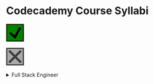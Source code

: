 # Codecademy Course Syllabi

![plot](./readme_resources/checked_24.svg)

![plot](./readme_resources/unchecked_24.svg)



<!-- COURSE: FULL STACK ENGINEER -->
<details class="root"><summary>Full Stack Engineer</summary>

<!-- UNIT: WEB DEVELOPMENT FOUNDATIONS -->
+ <details class="unit"><summary>Web Development Foundations</summary>

    <!-- CHAPTER: WELCOME TO THE FULL STACK ENGINEER PATH -->
    + <details class="chapter"><summary>Welcome to the Full Stack Engineer Path</summary>

        + <details class="section"><summary>Getting Started on Full-Stack Engineering</summary>
            <table>
                <tr>
                    <td class="check done">
                            <img src="./readme_resources/checked_16.svg">
                    </td>
                    <th>Informational</th>
                    <td>Welcome to the Full-Stack Engineer Path</td>
                </tr>
                <tr>
                    <td class="check done">
                            <img src="./readme_resources/checked_16.svg">
                    </td>
                    <th>Informational</th>
                    <td>Helpful Resources</td>
                </tr>
                <tr>
                    <td class="check done">
                            <img src="./readme_resources/checked_16.svg">
                    </td>
                    <th>Informational</th>
                    <td>Community Resources</td>
                </tr>
            </table>
            </details>

        + <details class="section"><summary>Introduction: Overview of Web Development</summary>
            <table>
                <tr>
                    <td class="check done">
                            <img src="./readme_resources/checked_16.svg">
                    </td>
                    <th>Informational</th>
                    <td>Introduction: Overview of Web Development</td>
                </tr>
            </table>
            </details>
        

        + <details class="section"><summary>The Internet and Web Development</summary>
            <table>
                <tr>
                    <td class="check done">
                            <img src="./readme_resources/checked_16.svg">
                    </td>
                    <th>Lesson</th>
                    <td>Overview of the Internet</td>
                </tr>
                <tr>
                    <td class="check done">
                            <img src="./readme_resources/checked_16.svg">
                    </td>
                    <th>Lesson</th>
                    <td>Languages for Web Development</td>
                </tr>
            </table>
            </details>
        
        + <details class="section"><summary>Introduction to Software Engineering</summary>
            <table>
                <tr>
                    <td class="check done">
                            <img src="./readme_resources/checked_16.svg">
                    </td>
                    <th>Informational</th>
                    <td>Welcome to the Full-Stack Engineer Path</td>
                </tr>
                <tr>
                    <td class="check done">
                            <img src="./readme_resources/checked_16.svg">
                    </td>
                    <th>Informational</th>
                    <td>Helpful Resources</td>
                </tr>
                <tr>
                    <td class="check done">
                            <img src="./readme_resources/checked_16.svg">
                    </td>
                    <th>Informational</th>
                    <td>Community Resources</td>
                </tr>
            </table>
            </details>
        
        + <details class="section"><summary>Review: Overview of Web Development</summary>
            <table>
                <tr>
                    <td class="check done">
                            <img src="./readme_resources/checked_16.svg">
                    </td>
                    <th>Informational</th>
                    <td>Review: Overview of Web Development</td>
                </tr>
            </table>
            </details>
        
        </details>

    <!-- CHAPTER: FUNDAMENTALS OF HTML -->
    + <details class="chapter"><summary>Fundamentals of HTML</summary>

        + <details class="section"><summary>Introduction: Fundamentals of HTML</summary>
            <table>
                <tr>
                    <td class="check done">
                            <img src="./readme_resources/checked_16.svg">
                    </td>
                    <th>Informational</th>
                    <td>Introduction: Fundamentals of HTML</td>
                </tr>
            </table>
            </details>

        + <details class="section"><summary>Learn HTML: Elements</summary>
            <table>
                <tr>
                    <td class="check done">
                            <img src="./readme_resources/checked_16.svg">
                    </td>
                    <th>Lesson</th>
                    <td>Introduction to HTML</td>
                </tr>
                <tr>
                    <td class="check done">
                            <img src="./readme_resources/checked_16.svg">
                    </td>
                    <th>Quiz</th>
                    <td>Introduction to HTML</td>
                </tr>
            </table>
            </details>
        

        + <details class="section"><summary>Learn HTML: Structure</summary>
            <table>
                <tr>
                    <td class="check done">
                            <img src="./readme_resources/checked_16.svg">
                    </td>
                    <th>Lesson</th>
                    <td>HTML Document Standards</td>
                </tr>
                <tr>
                    <td class="check done">
                            <img src="./readme_resources/checked_16.svg">
                    </td>
                    <th>Quiz</th>
                    <td>HTML: Document Standards</td>
                </tr>
                <tr>
                    <td class="check done">
                            <img src="./readme_resources/checked_16.svg">
                    </td>
                    <th>Article</th>
                    <td>Intro to Mozilla Developer Network</td>
                </tr>
                <tr>
                    <td class="check done">
                            <img src="./readme_resources/checked_16.svg">
                    </td>
                    <th>Article</th>
                    <td>HTML on MDN Web Docs: Debugging</td>
                </tr>
                <tr>
                    <td class="check done">
                            <img src="./readme_resources/checked_16.svg">
                    </td>
                    <th>Project</th>
                    <td>Fashion Blog</td>
                </tr>
            </table>
            </details>
        
        + <details class="section"><summary>Learn HTML: Tables</summary>
            <table>
                <tr>
                    <td class="check done">
                            <img src="./readme_resources/checked_16.svg">
                    </td>
                    <th>Lesson</th>
                    <td>HTML Tables</td>
                </tr>
                <tr>
                    <td class="check done">
                            <img src="./readme_resources/checked_16.svg">
                    </td>
                    <th>Quiz</th>
                    <td>HTML Tables</td>
                </tr>
                <tr>
                    <td class="check done">
                            <img src="./readme_resources/checked_16.svg">
                    </td>
                    <th>Project</th>
                    <td>Wine Festival Schedule</td>
                </tr>
            </table>
            </details>
        
        + <details class="section"><summary>Semantic HTML</summary>
            <table>
                <tr>
                    <td class="check done">
                            <img src="./readme_resources/checked_16.svg">
                    </td>
                    <th>Lesson</th>
                    <td>Semantic HTML</td>
                </tr>
                <tr>
                    <td class="check done">
                            <img src="./readme_resources/checked_16.svg">
                    </td>
                    <th>Quiz</th>
                    <td>Semantic HTML</td>
                </tr>
                <tr>
                    <td class="check done">
                            <img src="./readme_resources/checked_16.svg">
                    </td>
                    <th>Project</th>
                    <td>New York City Blog</td>
                </tr>
            </table>
            </details>
        
        + <details class="section"><summary>Review: Fundamentals of HTML</summary>
            <table>
                <tr>
                    <td class="check done">
                            <img src="./readme_resources/checked_16.svg">
                    </td>
                    <th>Informational</th>
                    <td>Review: Fundamentals of HTML</td>
                </tr>
            </table>
            </details>
        
        </details>
    
    <!-- CHAPTER: FUNDAMENTALS OF CSS -->
    + <details class="chapter"><summary>Fundamentals of CSS</summary>

        + <details class="section"><summary>Introduction: Fundamentals of CSS</summary>
            <table>
                <tr>
                    <td class="check done">
                            <img src="./readme_resources/checked_16.svg">
                    </td>
                    <th>Informational</th>
                    <td>Introduction: Fundamentals of HTML</td>
                </tr>
            </table>
            </details>

        + <details class="section"><summary>Learn CSS: Selectors and Visual Rules</summary>
            <table>
                <tr>
                    <td class="check done">
                            <img src="./readme_resources/checked_16.svg">
                    </td>
                    <th>Lesson</th>
                    <td>Setup and Syntax</td>
                </tr>
                <tr>
                    <td class="check done">
                            <img src="./readme_resources/checked_16.svg">
                    </td>
                    <th>Lesson</th>
                    <td>Selectors</td>
                </tr>
                <tr>
                    <td class="check done">
                            <img src="./readme_resources/checked_16.svg">
                    </td>
                    <th>Quiz</th>
                    <td>Setup and Selectors</td>
                </tr>
                <tr>
                    <td class="check done">
                            <img src="./readme_resources/checked_16.svg">
                    </td>
                    <th>Lesson</th>
                    <td>Visual Rules</td>
                </tr>
                <tr>
                    <td class="check done">
                            <img src="./readme_resources/checked_16.svg">
                    </td>
                    <th>Quiz</th>
                    <td>Visual Rules</td>
                </tr>
                <tr>
                    <td class="check done">
                            <img src="./readme_resources/checked_16.svg">
                    </td>
                    <th>Docs</th>
                    <td>Documentation: CSS</td>
                </tr>
                <tr>
                    <td class="check done">
                            <img src="./readme_resources/checked_16.svg">
                    </td>
                    <th>Project</th>
                    <td>Healthy Recipes</td>
                </tr>
                <tr>
                    <td class="check done">
                            <img src="./readme_resources/checked_16.svg">
                    </td>
                    <th>Project</th>
                    <td>Olivia Woodruff Portfolios</td>
                </tr>
            </table>
            </details>
        

        + <details class="section"><summary>Learn CSS: The Box Model</summary>
            <table>
                <tr>
                    <td class="check done">
                            <img src="./readme_resources/checked_16.svg">
                    </td>
                    <th>Lesson</th>
                    <td>The Box Model</td>
                </tr>
                <tr>
                    <td class="check done">
                            <img src="./readme_resources/checked_16.svg">
                    </td>
                    <th>Lesson</th>
                    <td>Changing the Box Model</td>
                </tr>
                <tr>
                    <td class="check done">
                            <img src="./readme_resources/checked_16.svg">
                    </td>
                    <th>Quiz</th>
                    <td>Box Model</td>
                </tr>
                <tr>
                    <td class="check done">
                            <img src="./readme_resources/checked_16.svg">
                    </td>
                    <th>Article</th>
                    <td>The Box Model in DevTools</td>
                </tr>
                <tr>
                    <td class="check done">
                            <img src="./readme_resources/checked_16.svg">
                    </td>
                    <th>Video</th>
                    <td>The Box Model in DevTools</td>
                </tr>
                <tr>
                    <td class="check done">
                            <img src="./readme_resources/checked_16.svg">
                    </td>
                    <th>Project</th>
                    <td>The Box Model: Davie's Burgers</td>
                </tr>
            </table>
            </details>
        
        + <details class="section"><summary>Learn CSS: Display and Positioning</summary>
            <table>
                <tr>
                    <td class="check done">
                            <img src="./readme_resources/checked_16.svg">
                    </td>
                    <th>Lesson</th>
                    <td>Display and Positioning</td>
                </tr>
                <tr>
                    <td class="check done">
                            <img src="./readme_resources/checked_16.svg">
                    </td>
                    <th>Quiz</th>
                    <td>Display and Positioning</td>
                </tr>
                <tr>
                    <td class="check done">
                            <img src="./readme_resources/checked_16.svg">
                    </td>
                    <th>Project</th>
                    <td>Broadway</td>
                </tr>
            </table>
            </details>
        
        + <details class="section"><summary>Review: Fundamentals of CSS</summary>
            <table>
                <tr>
                    <td class="check done">
                            <img src="./readme_resources/checked_16.svg">
                    </td>
                    <th>Informational</th>
                    <td>Review: Fundamentals of CSS</td>
                </tr>

            </table>
            </details>
        
        + <details class="section"><summary>Review: Fundamentals of HTML</summary>
            <table>
                <tr>
                    <td class="check done">
                            <img src="./readme_resources/checked_16.svg">
                    </td>
                    <th>Informational:</th>
                    <td>Review: Fundamentals of HTML</td>
                </tr>
            </table>
            </details>
        
        </details>
    
    <!-- CHAPTER: DEVELOPING WEBSITES LOCALLY -->
    + <details class="chapter"><summary>Developing Websites Locally</summary>

        + <details class="section"><summary>Introduction: Developing Websites Locally</summary>
            <table>
                <tr>
                    <td class="check done">
                            <img src="./readme_resources/checked_16.svg">
                    </td>
                    <th>Informational</th>
                    <td>Introduction: Developing Websites Locally</td>
                </tr>
            </table>
            </details>

        + <details class="section"><summary>Getting Started with Text Editors</summary>
            <table>
                <tr>
                    <td class="check done">
                            <img src="./readme_resources/checked_16.svg">
                    </td>
                    <th>Article</th>
                    <td>Getting Started with Visual Studio Code</td>
                </tr>
                <tr>
                    <td class="check done">
                            <img src="./readme_resources/checked_16.svg">
                    </td>
                    <th>Article</th>
                    <td>Building Projects with VS Code</td>
                </tr>
                <tr>
                    <td class="check done">
                            <img src="./readme_resources/checked_16.svg">
                    </td>
                    <th>Article</th>
                    <td>Create Your First Local HTML/CSS Project</td>
                </tr>
            </table>
            </details>
        

        + <details class="section"><summary>Developing with CSS</summary>
            <table>
                <tr>
                    <td class="check done">
                            <img src="./readme_resources/checked_16.svg">
                    </td>
                    <th>Video</th>
                    <td>Intro to Chrome Devtools</td>
                </tr>
                <tr>
                    <td class="check done">
                            <img src="./readme_resources/checked_16.svg">
                    </td>
                    <th>Article</th>
                    <td>CSS Visual Rules in Chrome Inspector</td>
                </tr>
                <tr>
                    <td class="check done">
                            <img src="./readme_resources/checked_16.svg">
                    </td>
                    <th>Project</th>
                    <td>Off-Platform Project: Dasmoto's Arts & Crafts</td>
                </tr>
                <tr>
                    <td class="check done">
                            <img src="./readme_resources/checked_16.svg">
                    </td>
                    <th>Informational</th>
                    <td>Dasmoto Project Solution</td>
                </tr>
            </table>
            </details>
        
        + <details class="section"><summary>Review: Developing Websites Locally</summary>
            <table>
                <tr>
                    <td class="check done">
                            <img src="./readme_resources/checked_16.svg">
                    </td>
                    <th>Informational</th>
                    <td>Review: Developing Websites Locally</td>
                </tr>

            </table>
            </details>
        
        </details>
    
    <!-- CHAPTER: DEPLOYING WEBSITES -->
    + <details class="chapter"><summary>Deploying Websites</summary>

        + <details class="section"><summary>Introduction: Deploying Websites</summary>
            <table>
                <tr>
                    <td class="check done">
                            <img src="./readme_resources/checked_16.svg">
                    </td>
                    <th>Informational</th>
                    <td>Introcution: Deploying Websites</td>
                </tr>
            </table>
            </details>

        + <details class="section"><summary>Web Hosting</summary>
            <table>
                <tr>
                    <td class="check done">
                            <img src="./readme_resources/checked_16.svg">
                    </td>
                    <th>Video</th>
                    <td>What is Hosting?</td>
                </tr>
                <tr>
                    <td class="check done">
                            <img src="./readme_resources/checked_16.svg">
                    </td>
                    <th>Video</th>
                    <td>What is a Domain Name?</td>
                </tr>
            </table>
            </details>
        

        + <details class="section"><summary>Deploy a Site with GitHub Pages</summary>
            <table>
                <tr>
                    <td class="check done">
                            <img src="./readme_resources/checked_16.svg">
                    </td>
                    <th>Resource</th>
                    <td>What is GitHub Pages?</td>
                </tr>
                <tr>
                    <td class="check done">
                            <img src="./readme_resources/checked_16.svg">
                    </td>
                    <th>Article</th>
                    <td>Creating a Website on GitHub Pages</td>
                </tr>
            </table>
            </details>
        
        + <details class="section"><summary>Command Line for Building Websites</summary>
            <table>
                <tr>
                    <td class="check done">
                            <img src="./readme_resources/checked_16.svg">
                    </td>
                    <th>Lesson</th>
                    <td>Navigation</td>
                </tr>
                <tr>
                    <td class="check done">
                            <img src="./readme_resources/checked_16.svg">
                    </td>
                    <th>Quiz</th>
                    <td>Navigation</td>
                </tr>
                <tr>
                    <td class="check done">
                            <img src="./readme_resources/checked_16.svg">
                    </td>
                    <th>Article</th>
                    <td>Setting Up Command Line</td>
                </tr>
                <tr>
                    <td class="check done">
                            <img src="./readme_resources/checked_16.svg">
                    </td>
                    <th>Project</th>
                    <td>Bicycle World</td>
                </tr>
                <tr>
                    <td class="check done">
                            <img src="./readme_resources/checked_16.svg">
                    </td>
                    <th>Project</th>
                    <td>Daily Buzz</td>
                </tr>
            </table>
            </details>
        
        + <details class="section"><summary>Review: Deploying Websites</summary>
            <table>
                <tr>
                    <td class="check done">
                            <img src="./readme_resources/checked_16.svg">
                    </td>
                    <th>Informational</th>
                    <td>Review: Deploying Websites</td>
                </tr>

            </table>
            </details>
        
        </details>
    
    <!-- CHAPTER: IMPROVED STYLING WITH CSS -->
    + <details class="chapter"><summary>Improved Styling with CSS</summary>

        + <details class="section"><summary>Introduction: Improved Styling with CSS</summary>
            <table>
                <tr>
                    <td class="check done">
                            <img src="./readme_resources/checked_16.svg">
                    </td>
                    <th>Informational</th>
                    <td>Introduction: Improved Styling with CSS</td>
                </tr>
            </table>
            </details>

        + <details class="section"><summary>Learn CSS: Colors</summary>
            <table>
                <tr>
                    <td class="check done">
                            <img src="./readme_resources/checked_16.svg">
                    </td>
                    <th>Lesson</th>
                    <td>Color</td>
                </tr>
                <tr>
                    <td class="check done">
                            <img src="./readme_resources/checked_16.svg">
                    </td>
                    <th>Quiz</th>
                    <td>Color</td>
                </tr>
                <tr>
                    <td class="check done">
                            <img src="./readme_resources/checked_16.svg">
                    </td>
                    <th>Project</th>
                    <td>Paint Store</td>
                </tr>
            </table>
            </details>
        

        + <details class="section"><summary>Learn CSS: Typography</summary>
            <table>
                <tr>
                    <td class="check done">
                            <img src="./readme_resources/checked_16.svg">
                    </td>
                    <th>Lesson</th>
                    <td>Typography</td>
                </tr>
                <tr>
                    <td class="check done">
                            <img src="./readme_resources/checked_16.svg">
                    </td>
                    <th>Quiz</th>
                    <td>Typography</td>
                </tr>
                <tr>
                    <td class="check done">
                            <img src="./readme_resources/checked_16.svg">
                    </td>
                    <th>Project</th>
                    <td>Typography</td>
                </tr>
            </table>
            </details>
        
        + <details class="section"><summary>Challenge Project: Build Your Own Cheat Sheet</summary>
            <table>
                <tr>
                    <td class="check done">
                            <img src="./readme_resources/checked_16.svg">
                    </td>
                    <th>Project</th>
                    <td>Challenge Project: Build Your Own Cheat Sheet</td>
                </tr>
            </table>
            </details>
        
        + <details class="section"><summary>Learn Links and Buttons</summary>
            <table>
                <tr>
                    <td class="check done">
                            <img src="./readme_resources/checked_16.svg">
                    </td>
                    <th>Lesson</th>
                    <td>Learn Links and Buttons</td>
                </tr>
                <tr>
                    <td class="check done">
                            <img src="./readme_resources/checked_16.svg">
                    </td>
                    <th>Article</th>
                    <td>Affordances, Signifiers, and Clickability</td>
                </tr>
                <tr>
                    <td class="check done">
                            <img src="./readme_resources/checked_16.svg">
                    </td>
                    <th>Quiz</th>
                    <td>Links and Buttons</td>
                </tr>
                <tr>
                    <td class="check done">
                            <img src="./readme_resources/checked_16.svg">
                    </td>
                    <th>Project</th>
                    <td>The Summit</td>
                </tr>
            </table>
            </details>
        
        + <details class="section"><summary>Learn Secondary Navigation</summary>
            <table>
                <tr>
                    <td class="check done">
                            <img src="./readme_resources/checked_16.svg">
                    </td>
                    <th>Lesson</th>
                    <td>Learn Secondary Navigation</td>
                </tr>
                <tr>
                <tr>
                    <td class="check done">
                            <img src="./readme_resources/checked_16.svg">
                    </td>
                    <th>Quiz</th>
                    <td>Learn Secondary Navigation</td>
                </tr>
                <tr>
                    <td class="check done">
                            <img src="./readme_resources/checked_16.svg">
                    </td>
                    <th>Project</th>
                    <td>FreshDeals: Blueberries</td>
                </tr>
            </table>
            </details>
        
        + <details class="section"><summary>Wireframing</summary>
            <table>
                <tr>
                    <td class="check done">
                            <img src="./readme_resources/checked_16.svg">
                    </td>
                    <th>Video</th>
                    <td>What are Wireframes?</td>
                </tr>
                <tr>
                <tr>
                    <td class="check done">
                            <img src="./readme_resources/checked_16.svg">
                    </td>
                    <th>Video</th>
                    <td>From Design to Website</td>
                </tr>
                <tr>
                    <td class="check done">
                            <img src="./readme_resources/checked_16.svg">
                    </td>
                    <th>Article</th>
                    <td>Everything You Need to Know about Wireframes and Prototypes</td>
                </tr>
            </table>
            </details>
        
        + <details class="section"><summary>Challenge Project: Build a Website Design System</summary>
            <table>
                <tr>
                    <td class="check done">
                            <img src="./readme_resources/checked_16.svg">
                    </td>
                    <th>Project</th>
                    <td>Challenge Project: Build a Website Design System</td>
                </tr>
            </table>
            </details>
        
        + <details class="section"><summary>Review: Improved Styling with CSS</summary>
            <table>
                <tr>
                    <td class="check done">
                            <img src="./readme_resources/checked_16.svg">
                    </td>
                    <th>Informational</th>
                    <td>Review: Improved Styling with CSSs</td>
                </tr>

            </table>
            </details>
        
        </details>
    
    <!-- CHAPTER: MAKING A WEBSITE RESPONSIVE -->
    + <details class="chapter"><summary>Making a Website Responsive</summary>

        + <details class="section"><summary>Introduction: Making a Website Responsive</summary>
            <table>
                <tr>
                    <td class="check done">
                            <img src="./readme_resources/checked_16.svg">
                    </td>
                    <th>Informational</th>
                    <td>Introduction: Making a Website Responsive</td>
                </tr>
            </table>
            </details>

        + <details class="section"><summary>Learn Responsive Design: Grids and Spacing</summary>
            <table>
                <tr>
                    <td class="check done">
                            <img src="./readme_resources/checked_16.svg">
                    </td>
                    <th>Lesson</th>
                    <td>Grids and Spacing</td>
                </tr>
                <tr>
                    <td class="check done">
                            <img src="./readme_resources/checked_16.svg">
                    </td>
                    <th>Qui:</th>
                    <td>Grids and Spacing</td>
                </tr>
            </table>
            </details>
        
        + <details class="section"><summary>Layout with Flexbox</summary>
            <table>
                <tr>
                    <td class="check done">
                            <img src="./readme_resources/checked_16.svg">
                    </td>
                    <th>Lesson</th>
                    <td>Flexbox</td>
                </tr>
                <tr>
                    <td class="check done">
                            <img src="./readme_resources/checked_16.svg">
                    </td>
                    <th>Quiz</th>
                    <td>Flexbox</td>
                </tr>
                <tr>
                    <td class="check done">
                            <img src="./readme_resources/checked_16.svg">
                    </td>
                    <th>Project</th>
                    <td>Flexbox: To-Do App</td>
                </tr>
                <tr>
                    <td class="check done">
                        <div style="width: 100%;">
                            <a href="https://github.com/colinlsmatthews/education-and-practice">
                            <img src="./readme_resources/unchecked_16.svg">
                            </a>
                        </div>
                    </td>
                    <th>Project</th>
                    <td>Off-Platform Project: Tea Cozy</td>
                </tr>
            </table>
            </details>
        
        + <details class="section"><summary>Learn CSS: Grid</summary>
            <table>
                <tr>
                    <td class="check done">
                            <img src="./readme_resources/checked_16.svg">
                    </td>
                    <th>Lesson</th>
                    <td>Grid Essentials</td>
                </tr>
                <tr>
                    <td class="check done">
                            <img src="./readme_resources/checked_16.svg">
                    </td>
                    <th>Quiz</th>
                    <td>Grid</td>
                </tr>
                <tr>
                    <td class="check done">
                        <div style="width: 100%;">
                            <a href="https://github.com/colinlsmatthews/education-and-practice">
                            <img src="./readme_resources/unchecked_16.svg">
                            </a>
                        </div>
                    </td>
                    <th>Lesson</th>
                    <td>Advanced CSS Grid</td>
                </tr>
                <tr>
                    <td class="check done">
                        <div style="width: 100%;">
                            <a href="https://github.com/colinlsmatthews/education-and-practice">
                            <img src="./readme_resources/unchecked_16.svg">
                            </a>
                        </div>
                    </td>
                    <th>Project</th>
                    <td>PupSpa</td>
                </tr>
                <tr>
                    <td class="check done">
                        <div style="width: 100%;">
                            <a href="https://github.com/colinlsmatthews/education-and-practice">
                            <img src="./readme_resources/unchecked_16.svg">
                            </a>
                        </div>
                    </td>
                    <th>Project</th>
                    <td>CSS Grid: Task Board</td>
                </tr>
            </table>
            </details>
        
        + <details class="section"><summary>Learn Responsive Design</summary>
            <table>
                <tr>
                    <td class="check done">
                            <img src="./readme_resources/checked_16.svg">
                    </td>
                    <th>Lesson</th>
                    <td>Sizing Elements</td>
                </tr>
                <tr>
                    <td class="check done">
                            <img src="./readme_resources/checked_16.svg">
                    </td>
                    <th>Quiz</th>
                    <td>Sizing Elements</td>
                </tr>
                <tr>
                    <td class="check done">
                        <div style="width: 100%;">
                            <a href="https://github.com/colinlsmatthews/education-and-practice">
                            <img src="./readme_resources/unchecked_16.svg">
                            </a>
                        </div>
                    </td>
                    <th>Lesson</th>
                    <td>Media Queries</td>
                </tr>
                <tr>
                    <td class="check done">
                        <div style="width: 100%;">
                            <a href="https://github.com/colinlsmatthews/education-and-practice">
                            <img src="./readme_resources/unchecked_16.svg">
                            </a>
                        </div>
                    </td>
                    <th>Quiz</th>
                    <td>Media Queries</td>
                </tr>
                <tr>
                    <td class="check done">
                        <div style="width: 100%;">
                            <a href="https://github.com/colinlsmatthews/education-and-practice">
                            <img src="./readme_resources/unchecked_16.svg">
                            </a>
                        </div>
                    </td>
                    <th>Article</th>
                    <td>Simulate Different Screen Sizes with Device Mode in Chrome DevTools</td>
                </tr>
                <tr>
                    <td class="check done">
                        <div style="width: 100%;">
                            <a href="https://github.com/colinlsmatthews/education-and-practice">
                            <img src="./readme_resources/unchecked_16.svg">
                            </a>
                        </div>
                    </td>
                    <th>Project</th>
                    <td>Tsunami Coffee</td>
                </tr>
            </table>
            </details>
        
        + <details class="section"><summary>Learn CSS: Documentation and Debugging</summary>
            <table>
                <tr>
                    <td class="check done">
                        <div style="width: 100%;">
                            <a href="https://github.com/colinlsmatthews/education-and-practice">
                            <img src="./readme_resources/unchecked_16.svg">
                            </a>
                        </div>
                    </td>
                    <th>Lesson</th>
                    <td>Documentation and Research</td>
                </tr>
                <tr>
                    <td class="check done">
                        <div style="width: 100%;">
                            <a href="https://github.com/colinlsmatthews/education-and-practice">
                            <img src="./readme_resources/unchecked_16.svg">
                            </a>
                        </div>
                    </td>
                    <th>Informational</th>
                    <td>Off-Platform Project: Fotomatic</td>
                </tr>
                <tr>
                    <td class="check done">
                        <div style="width: 100%;">
                            <a href="https://github.com/colinlsmatthews/education-and-practice">
                            <img src="./readme_resources/unchecked_16.svg">
                            </a>
                        </div>
                    </td>
                    <th>Informational</th>
                    <td>Fotomatic Project Solution</td>
                </tr>
            </table>
            </details>
        
        + <details class="section"><summary>Challenge Project: Company Home Page</summary>
            <table>
                <tr>
                    <td class="check done">
                        <div style="width: 100%;">
                            <a href="https://github.com/colinlsmatthews/education-and-practice">
                            <img src="./readme_resources/unchecked_16.svg">
                            </a>
                        </div>
                    </td>
                    <th>Project</th>
                    <td>Challenge Project: Company Home Page</td>
                </tr>
            </table>
            </details>
        
        + <details class="section"><summary>Challenge Project: Responsive Club Website</summary>
            <table>
                <tr>
                    <td class="check done">
                        <div style="width: 100%;">
                            <a href="https://github.com/colinlsmatthews/education-and-practice">
                            <img src="./readme_resources/unchecked_16.svg">
                            </a>
                        </div>
                    </td>
                    <th>Project</th>
                    <td>Challenge Project: Responsive Club Website</td>
                </tr>
            </table>
            </details>
        
        + <details class="section"><summary>Review: Making a Website Responsive</summary>
            <table>
                <tr>
                    <td class="check done">
                        <div style="width: 100%;">
                            <a href="https://github.com/colinlsmatthews/education-and-practice">
                            <img src="./readme_resources/unchecked_16.svg">
                            </a>
                        </div>
                    </td>
                    <th>Informational</th>
                    <td>Review: Making a Website Responsive</td>
                </tr>
            </table>
            </details>

        </details>
    


</details>

